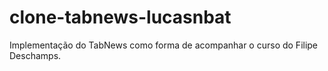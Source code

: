# clone-tabnews-lucasnbat
Implementação do TabNews como forma de acompanhar o curso do Filipe Deschamps.
